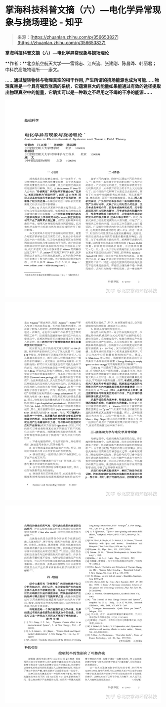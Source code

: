 <!--yml
category: 未分类
date: 2022-11-09 19:22:40
-->

# 掌海科技科普文摘（六）—电化学异常现象与挠场理论 - 知乎

> 来源：[https://zhuanlan.zhihu.com/p/356653827](https://zhuanlan.zhihu.com/p/356653827)

**掌海科技科普文摘（六）—电化学异常现象与挠场理论**

**作者：**北京航空航天大学——雷锦志、江兴流、张建刚、陈昌晔、韩丽君；中科院高能物理所——康文。

**……通过旋转物体与物理真空的相干作用, 产生所谓的挠场能源也成为可能……物理真空是一个具有强烈涨落的系统，它蕴涵巨大的能量如果能通过有效的途径提取出物理真空中的能量，它确实可以是一种取之不尽用之不竭的干净的能源……**



![](img/38d65bf2db3491920c7d18e39f414bba.png)





![](img/baa9c2a313d3d2a2c8b4ae7b081885d6.png)





![](img/ec8aab21eba4c018ec73e4e3797f5acb.png)


